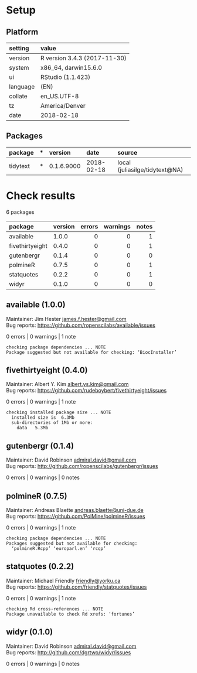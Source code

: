 # Setup

## Platform

|setting  |value                        |
|:--------|:----------------------------|
|version  |R version 3.4.3 (2017-11-30) |
|system   |x86_64, darwin15.6.0         |
|ui       |RStudio (1.1.423)            |
|language |(EN)                         |
|collate  |en_US.UTF-8                  |
|tz       |America/Denver               |
|date     |2018-02-18                   |

## Packages

|package  |*  |version    |date       |source                         |
|:--------|:--|:----------|:----------|:------------------------------|
|tidytext |*  |0.1.6.9000 |2018-02-18 |local (juliasilge/tidytext@NA) |

# Check results

6 packages

|package         |version | errors| warnings| notes|
|:---------------|:-------|------:|--------:|-----:|
|available       |1.0.0   |      0|        0|     1|
|fivethirtyeight |0.4.0   |      0|        0|     1|
|gutenbergr      |0.1.4   |      0|        0|     0|
|polmineR        |0.7.5   |      0|        0|     1|
|statquotes      |0.2.2   |      0|        0|     1|
|widyr           |0.1.0   |      0|        0|     0|

## available (1.0.0)
Maintainer: Jim Hester <james.f.hester@gmail.com>  
Bug reports: https://github.com/ropenscilabs/available/issues

0 errors | 0 warnings | 1 note 

```
checking package dependencies ... NOTE
Package suggested but not available for checking: ‘BiocInstaller’
```

## fivethirtyeight (0.4.0)
Maintainer: Albert Y. Kim <albert.ys.kim@gmail.com>  
Bug reports: https://github.com/rudeboybert/fivethirtyeight/issues

0 errors | 0 warnings | 1 note 

```
checking installed package size ... NOTE
  installed size is  6.3Mb
  sub-directories of 1Mb or more:
    data   5.3Mb
```

## gutenbergr (0.1.4)
Maintainer: David Robinson <admiral.david@gmail.com>  
Bug reports: http://github.com/ropenscilabs/gutenbergr/issues

0 errors | 0 warnings | 0 notes

## polmineR (0.7.5)
Maintainer: Andreas Blaette <andreas.blaette@uni-due.de>  
Bug reports: https://github.com/PolMine/polmineR/issues

0 errors | 0 warnings | 1 note 

```
checking package dependencies ... NOTE
Packages suggested but not available for checking:
  ‘polmineR.Rcpp’ ‘europarl.en’ ‘rcqp’
```

## statquotes (0.2.2)
Maintainer: Michael Friendly <friendly@yorku.ca>  
Bug reports: https://github.com/friendly/statquotes/issues

0 errors | 0 warnings | 1 note 

```
checking Rd cross-references ... NOTE
Package unavailable to check Rd xrefs: ‘fortunes’
```

## widyr (0.1.0)
Maintainer: David Robinson <admiral.david@gmail.com>  
Bug reports: http://github.com/dgrtwo/widyr/issues

0 errors | 0 warnings | 0 notes


